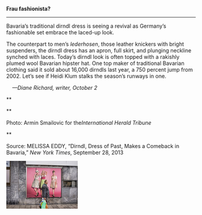**Frau fashionista?**

****

Bavaria’s traditional dirndl dress is seeing a revival as Germany’s fashionable set embrace the laced-up look.

The counterpart to men’s *lederhosen*, those leather knickers with bright suspenders, the dirndl dress has an apron, full skirt, and plunging neckline synched with laces. Today’s dirndl look is often topped with a rakishly plumed wool Bavarian hipster hat. One top maker of traditional Bavarian clothing said it sold about 16,000 dirndls last year, a 750 percent jump from 2002. Let’s see if Heidi Klum stalks the season’s runways in one.

    *—Diane Richard, writer, October 2*

**

**

Photo: Armin Smailovic for the*International Herald Tribune*

**

Source: MELISSA EDDY, “Dirndl, Dress of Past, Makes a Comeback in Bavaria,” *New York Times*, September 28, 2013 

![](../images/13.10.03_Richard_DirndlEDIT.jpg)
